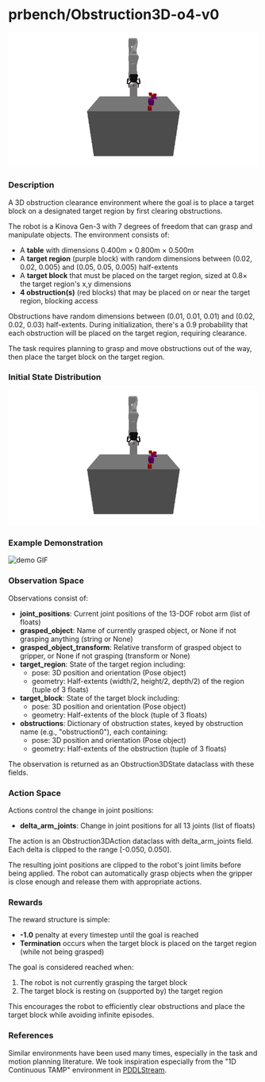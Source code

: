 # prbench/Obstruction3D-o4-v0
![random action GIF](assets/random_action_gifs/Obstruction3D-o4.gif)

### Description
A 3D obstruction clearance environment where the goal is to place a target block on a designated target region by first clearing obstructions.

The robot is a Kinova Gen-3 with 7 degrees of freedom that can grasp and manipulate objects. The environment consists of:
- A **table** with dimensions 0.400m × 0.800m × 0.500m
- A **target region** (purple block) with random dimensions between (0.02, 0.02, 0.005) and (0.05, 0.05, 0.005) half-extents
- A **target block** that must be placed on the target region, sized at 0.8× the target region's x,y dimensions
- **4 obstruction(s)** (red blocks) that may be placed on or near the target region, blocking access

Obstructions have random dimensions between (0.01, 0.01, 0.01) and (0.02, 0.02, 0.03) half-extents. During initialization, there's a 0.9 probability that each obstruction will be placed on the target region, requiring clearance.

The task requires planning to grasp and move obstructions out of the way, then place the target block on the target region.

### Initial State Distribution
![initial state GIF](assets/initial_state_gifs/Obstruction3D-o4.gif)

### Example Demonstration
![demo GIF](assets/demo_gifs/Obstruction3D-o4.gif)

### Observation Space
Observations consist of:
- **joint_positions**: Current joint positions of the 13-DOF robot arm (list of floats)
- **grasped_object**: Name of currently grasped object, or None if not grasping anything (string or None)
- **grasped_object_transform**: Relative transform of grasped object to gripper, or None if not grasping (transform or None)
- **target_region**: State of the target region including:
  - pose: 3D position and orientation (Pose object)
  - geometry: Half-extents (width/2, height/2, depth/2) of the region (tuple of 3 floats)
- **target_block**: State of the target block including:
  - pose: 3D position and orientation (Pose object)
  - geometry: Half-extents of the block (tuple of 3 floats)
- **obstructions**: Dictionary of obstruction states, keyed by obstruction name (e.g., "obstruction0"), each containing:
  - pose: 3D position and orientation (Pose object)
  - geometry: Half-extents of the obstruction (tuple of 3 floats)

The observation is returned as an Obstruction3DState dataclass with these fields.


### Action Space
Actions control the change in joint positions:
- **delta_arm_joints**: Change in joint positions for all 13 joints (list of floats)

The action is an Obstruction3DAction dataclass with delta_arm_joints field. Each delta is clipped to the range [-0.050, 0.050].

The resulting joint positions are clipped to the robot's joint limits before being applied. The robot can automatically grasp objects when the gripper is close enough and release them with appropriate actions.


### Rewards
The reward structure is simple:
- **-1.0** penalty at every timestep until the goal is reached
- **Termination** occurs when the target block is placed on the target region (while not being grasped)

The goal is considered reached when:
1. The robot is not currently grasping the target block
2. The target block is resting on (supported by) the target region

This encourages the robot to efficiently clear obstructions and place the target block while avoiding infinite episodes.


### References
Similar environments have been used many times, especially in the task and motion planning literature. We took inspiration especially from the "1D Continuous TAMP" environment in [PDDLStream](https://github.com/caelan/pddlstream).
